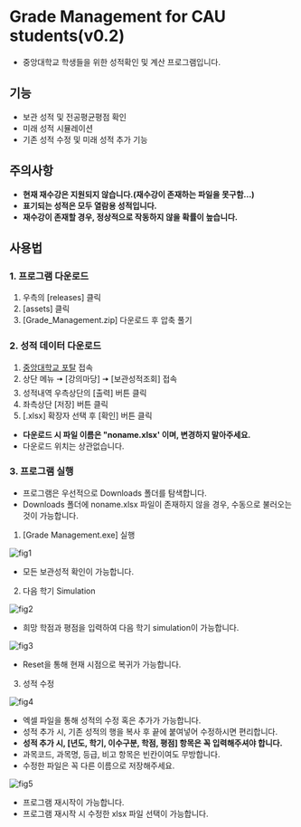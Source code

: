 # Grade Management for CAU students(v0.2)
* 중앙대학교 학생들을 위한 성적확인 및 계산 프로그램입니다.
##  기능
* 보관 성적 및 전공평균평점 확인
* 미래 성적 시뮬레이션
* 기존 성적 수정 및 미래 성적 추가 기능
##  주의사항
* **현재 재수강은 지원되지 않습니다.(재수강이 존재하는 파일을 못구함...)**
* **표기되는 성적은 모두 열람용 성적입니다.**
* **재수강이 존재할 경우, 정상적으로 작동하지 않을 확률이 높습니다.**
##  사용법
### 1. 프로그램 다운로드
1. 우측의 [releases] 클릭
2. [assets] 클릭
3. [Grade_Management.zip] 다운로드 후 압축 풀기
### 2. 성적 데이터 다운로드
1. [중앙대학교 포탈](https://mportal.cau.ac.kr/main.do) 접속
2. 상단 메뉴 🠆 [강의마당] 🠆 [보관성적조회] 접속
3. 성적내역 우측상단의 [출력] 버튼 클릭
4. 좌측상단 [저장] 버튼 클릭
5. [.xlsx] 확장자 선택 후 [확인] 버튼 클릭
* **다운로드 시 파일 이름은 "noname.xlsx' 이며, 변경하지 말아주세요.**
* 다운로드 위치는 상관없습니다. 
### 3. 프로그램 실행
* 프로그램은 우선적으로 Downloads 폴더를 탐색합니다.
* Downloads 폴더에 noname.xlsx 파일이 존재하지 않을 경우, 수동으로 불러오는 것이 가능합니다.
1. [Grade Management.exe] 실행

![fig1](https://user-images.githubusercontent.com/47859342/97289131-22015c00-188a-11eb-97ee-a8c51dee77b6.png)
* 모든 보관성적 확인이 가능합니다.
2. 다음 학기 Simulation

![fig2](https://user-images.githubusercontent.com/47859342/97289403-7c9ab800-188a-11eb-9f84-4e4d3b015d24.png)
* 희망 학점과 평점을 입력하여 다음 학기 simulation이 가능합니다.

![fig3](https://user-images.githubusercontent.com/47859342/97289935-372aba80-188b-11eb-9558-0acb616a4596.png)
* Reset을 통해 현재 시점으로 복귀가 가능합니다.
3. 성적 수정

![fig4](https://user-images.githubusercontent.com/47859342/97290575-11ea7c00-188c-11eb-951a-6fac6b20e3ff.png)
* 엑셀 파일을 통해 성적의 수정 혹은 추가가 가능합니다.
* 성적 추가 시, 기존 성적의 행을 복사 후 끝에 붙여넣어 수정하시면 편리합니다.
* **성적 추가 시, [년도, 학기, 이수구분, 학점, 평점] 항목은 꼭 입력해주셔야 합니다.**
* 과목코드, 과목명, 등급, 비고 항목은 빈칸이여도 무방합니다.
* 수정한 파일은 꼭 다른 이름으로 저장해주세요.

![fig5](https://user-images.githubusercontent.com/47859342/97290994-ace35600-188c-11eb-8931-fdded1728246.png)
* 프로그램 재시작이 가능합니다.
* 프로그램 재시작 시 수정한 xlsx 파일 선택이 가능합니다.


